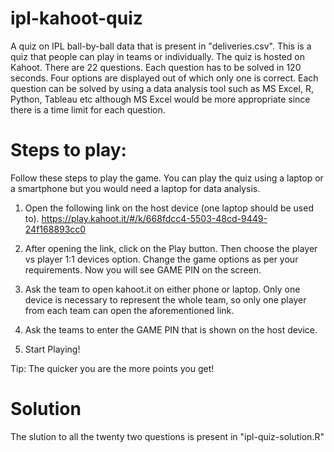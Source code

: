 # ipl-kahoot-quiz

A quiz on IPL ball-by-ball data that is present in "deliveries.csv". This is a quiz that people can play in teams or individually. The quiz is hosted on Kahoot. There are 22 questions. Each question has to be solved in 120 seconds. Four options are displayed out of which only one is correct. Each question can be solved by using a data analysis tool such as MS Excel, R, Python, Tableau etc although MS Excel would be more appropriate since there is a time limit for each question.

# Steps to play:

Follow these steps to play the game. You can play the quiz using a laptop or a smartphone but you would need a laptop for data analysis.

1. Open the following link on the host device (one laptop should be used to).
https://play.kahoot.it/#/k/668fdcc4-5503-48cd-9449-24f168893cc0

2. After opening the link, click on the Play button. Then choose the player vs player 1:1 devices option. Change the game options as per your requirements. Now you will see GAME PIN on the screen.

3. Ask the team to open kahoot.it on either phone or laptop. Only one device is necessary to represent the whole team, so only one player from each team can open the aforementioned link.

4. Ask the teams to enter the GAME PIN that is shown on the host device.

5. Start Playing!

Tip: The quicker you are the more points you get!

# Solution

The slution to all the twenty two questions is present in "ipl-quiz-solution.R"